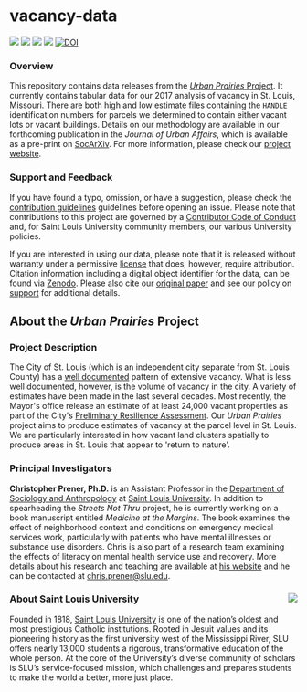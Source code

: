 # vacancy-data

[![](https://img.shields.io/badge/extent-st.%20louis%20city-red.svg)](https://github.com/chris-prener/vacancy-data/)
[![](https://img.shields.io/github/release/chris-prener/vacancy-data.svg?label=version)](https://github.com/chris-prener/vacancy-data/releases)
[![](https://img.shields.io/github/last-commit/chris-prener/vacancy-data.svg)](https://github.com/chris-prener/vacancy-data/commits/master)
[![](https://img.shields.io/github/repo-size/chris-prener/vacancy-data.svg)](https://github.com/chris-prener/vacancy-data/)
[![DOI](https://zenodo.org/badge/132192224.svg)](https://zenodo.org/badge/latestdoi/132192224)

### Overview
This repository contains data releases from the [*Urban Prairies* Project](https://chris-prener.github.io/barriers). It currently contains tabular data for our 2017 analysis of vacancy in St. Louis, Missouri. There are both high and low estimate files containing the `HANDLE` identification numbers for parcels we determined to contain either vacant lots or vacant buildings. Details on our methodology are available in our forthcoming publication in the *Journal of Urban Affairs*, which is available as a pre-print on [SocArXiv](https://dx.doi.org/10.17605/OSF.IO/BC7EH). For more information, please check our [project website](https://chris-prener.github.io/barriers).

### Support and Feedback
If you have found a typo, omission, or have a suggestion, please check the [contribution guidelines](.github/CONTRIBUTING.md) guidelines before opening an issue. Please note that contributions to this project are governed by a [Contributor Code of Conduct](.github/CODE_OF_CONDUCT.md) and, for Saint Louis University community members, our various University policies.

If you are interested in using our data, please note that it is released without warranty under a permissive [license](LICENSE) that does, however, require attribution. Citation information including a digital object identifier for the data, can be found via [Zenodo](https://zenodo.org/record/1241430). Please also cite our [original paper](https://dx.doi.org/10.17605/OSF.IO/BC7EH) and see our policy on [support](.github/SUPPORT.md) for additional details.

## About the *Urban Prairies* Project
### Project Description
The City of St. Louis (which is an independent city separate from St. Louis County) has a [well documented](http://www.stltoday.com/news/local/metro/amid-drumbeat-from-falling-bricks-st-louis-to-ramp-up/article_1e237c9c-95e7-5c01-8d0c-92a2fe1a5c78.html) pattern of extensive vacancy. What is less well documented, however, is the volume of vacancy in the city. A variety of estimates have been made in the last several decades. Most recently, the Mayor's office release an estimate of at least 24,000 vacant properties as part of the City's [Preliminary Resilience Assessment](https://www.stlouis-mo.gov/government/departments/mayor/initiatives/resilience/documents/upload/PRA1001_Report_Inside_10.pdf). Our *Urban Prairies* project aims to produce estimates of vacancy at the parcel level in St. Louis. We are particularly interested in how vacant land clusters spatially to produce areas in St. Louis that appear to 'return to nature'.

### Principal Investigators
**Christopher Prener, Ph.D.** is an Assistant Professor in the [Department of Sociology and Anthropology](https://www.slu.edu/arts-and-sciences/sociology-anthropology/index.php) at [Saint Louis University](http://wwww.slu.edu). In addition to spearheading the *Streets Not Thru* project, he is currently working on a book manuscript entitled *Medicine at the Margins*. The book examines the effect of neighborhood context and conditions on emergency medical services work, particularly with patients who have mental illnesses or substance use disorders. Chris is also part of a research team examining the effects of literacy on mental health service use and recovery. More details about his research and teaching are available at [his website](https://chris-prener.github.io) and he can be contacted at [chris.prener@slu.edu](mailto:chris.prener@slu.edu).

### About Saint Louis University <img src="https://slu-soc5650.github.io/images/sluLogo.png" align="right" />
Founded in 1818, [Saint Louis University](http://wwww.slu.edu) is one of the nation’s oldest and most prestigious Catholic institutions. Rooted in Jesuit values and its pioneering history as the first university west of the Mississippi River, SLU offers nearly 13,000 students a rigorous, transformative education of the whole person. At the core of the University’s diverse community of scholars is SLU’s service-focused mission, which challenges and prepares students to make the world a better, more just place.
